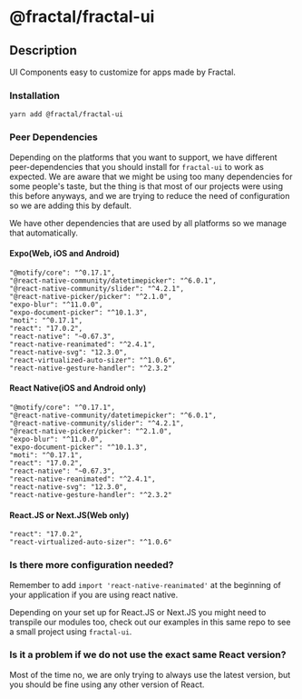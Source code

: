 # @fractal/fractal-ui

## Description

UI Components easy to customize for apps made by Fractal.

### Installation

`yarn add @fractal/fractal-ui`

### Peer Dependencies

Depending on the platforms that you want to support, we have different peer-dependencies that you should install for `fractal-ui` to work as expected. We are aware that we might be using too many dependencies for some people's taste, but the thing is that most of our projects were using this before anyways, and we are trying to reduce the need of configuration so we are adding this by default.

We have other dependencies that are used by all platforms so we manage that automatically.

#### Expo(Web, iOS and Android)

```
"@motify/core": "^0.17.1",
"@react-native-community/datetimepicker": "^6.0.1",
"@react-native-community/slider": "^4.2.1",
"@react-native-picker/picker": "^2.1.0",
"expo-blur": "^11.0.0",
"expo-document-picker": "^10.1.3",
"moti": "^0.17.1",
"react": "17.0.2",
"react-native": "~0.67.3",
"react-native-reanimated": "^2.4.1",
"react-native-svg": "12.3.0",
"react-virtualized-auto-sizer": "^1.0.6",
"react-native-gesture-handler": "^2.3.2"
```

#### React Native(iOS and Android only)

```
"@motify/core": "^0.17.1",
"@react-native-community/datetimepicker": "^6.0.1",
"@react-native-community/slider": "^4.2.1",
"@react-native-picker/picker": "^2.1.0",
"expo-blur": "^11.0.0",
"expo-document-picker": "^10.1.3",
"moti": "^0.17.1",
"react": "17.0.2",
"react-native": "~0.67.3",
"react-native-reanimated": "^2.4.1",
"react-native-svg": "12.3.0",
"react-native-gesture-handler": "^2.3.2"
```

#### React.JS or Next.JS(Web only)

```
"react": "17.0.2",
"react-virtualized-auto-sizer": "^1.0.6"
```

### Is there more configuration needed?

Remember to add `import 'react-native-reanimated'` at the beginning of your application if you are using react native.

Depending on your set up for React.JS or Next.JS you might need to transpile our modules too, check out our examples in this same repo to see a small project using `fractal-ui`.

### Is it a problem if we do not use the exact same React version?

Most of the time no, we are only trying to always use the latest version, but you should be fine using any other version of React.

